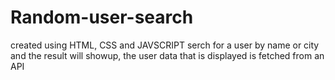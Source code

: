 # Random-user-search
created using HTML, CSS  and JAVSCRIPT
  serch for a user by name or city and the result will showup, the user data that is displayed is fetched from an API

